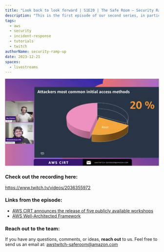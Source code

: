 ```yaml
---
title: "Look back to look forward | S1E20 | The Safe Room – Security Ramp Up"
description: "This is the first episode of our second series, in particular we have identified 3 key areas we are going to cover this season: Threat hunting in your AWS environment ,Securing your workloads, Deep Dive into AWS Security Services and other open source tools"
tags:
  - aws
  - security
  - incident-response
  - tutorials
  - twitch
authorName: security-ramp-up
date: 2023-12-21
spaces:
  - livestreams
---
```


![Screenshot from the stream](images/S2episode-1.webp)

### Check out the recording here:

https://www.twitch.tv/videos/2036355972

### Links from the episode:

- [AWS CIRT announces the release of five publicly available workshops](https://aws.amazon.com/blogs/security/aws-cirt-announces-the-release-of-five-publicly-available-workshops/)
- [AWS Well-Architected Framework](https://docs.aws.amazon.com/wellarchitected/latest/framework/welcome.html)


### Reach out to the team:

If you have any questions, comments, or ideas, **reach out** to us. Feel free to send us an email at: [awstwitch-saferoom@amazon.com](mailto:awstwitch-saferoom@amazon.com)

